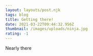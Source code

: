 ```yaml
---
layout: layouts/post.njk
tags: blog
title: Getting there!
date: 2021-03-22T09:44:32.956Z
thumbnail: /images/uploads/ninja.jpg
rating: -1
---
```

Nearly there